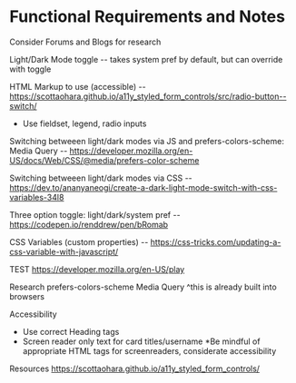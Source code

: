 # Functional Requirements and Notes
Consider Forums and Blogs for research

Light/Dark Mode toggle -- takes system pref by default, but can override with toggle

HTML Markup to use (accessible) -- https://scottaohara.github.io/a11y_styled_form_controls/src/radio-button--switch/

- Use fieldset, legend, radio inputs

Switching betweeen light/dark modes via JS and prefers-colors-scheme: Media Query -- https://developer.mozilla.org/en-US/docs/Web/CSS/@media/prefers-color-scheme

Switching betweeen light/dark modes via CSS -- https://dev.to/ananyaneogi/create-a-dark-light-mode-switch-with-css-variables-34l8

Three option toggle: light/dark/system pref -- https://codepen.io/renddrew/pen/bRomab

CSS Variables (custom properties) -- https://css-tricks.com/updating-a-css-variable-with-javascript/

TEST https://developer.mozilla.org/en-US/play

Research 
prefers-colors-scheme Media Query
^this is already built into browsers

Accessibility 

- Use correct Heading tags
- Screen reader only text for card titles/username
*Be mindful of appropriate HTML tags for screenreaders, considerate accessibility 

Resources https://scottaohara.github.io/a11y_styled_form_controls/